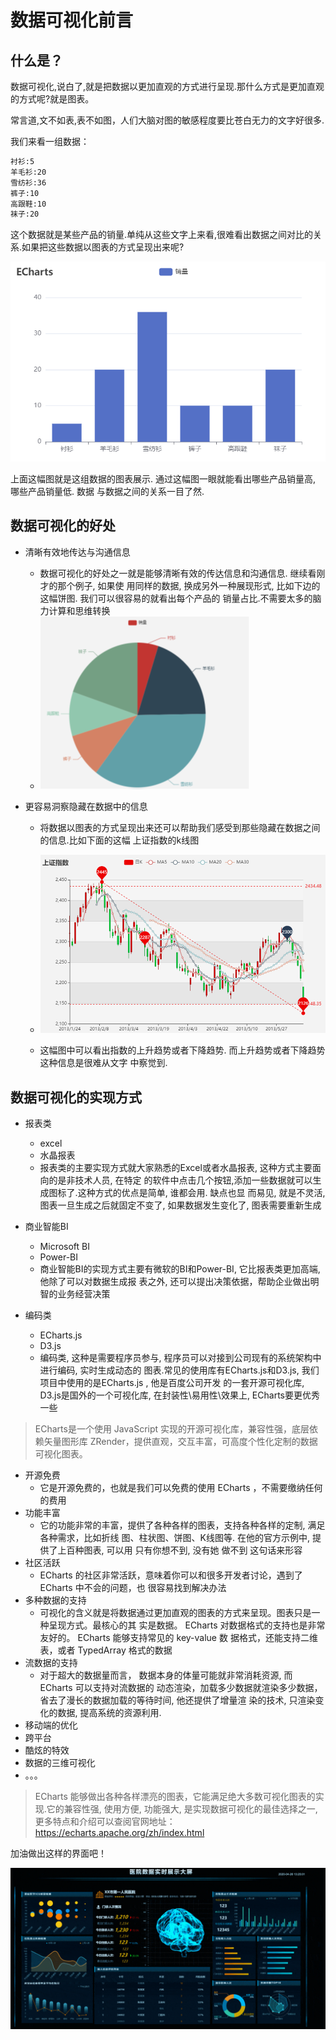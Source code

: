 # 数据可视化前言

## 什么是？

数据可视化,说白了,就是把数据以更加直观的方式进行呈现.那什么方式是更加直观的方式呢?就是图表。

常言道,文不如表,表不如图，人们大脑对图的敏感程度要比苍白无力的文字好很多.

我们来看一组数据：

```tex
衬衫:5
羊毛衫:20
雪纺衫:36
裤子:10
高跟鞋:10
袜子:20
```

这个数据就是某些产品的销量.单纯从这些文字上来看,很难看出数据之间对比的关系.如果把这些数据以图表的方式呈现出来呢?

![image-20220329113603136](/assets/web/202203291136249.png)

上面这幅图就是这组数据的图表展示. 通过这幅图一眼就能看出哪些产品销量高, 哪些产品销量低. 数据 与数据之间的关系一目了然.

## 数据可视化的好处

- 清晰有效地传达与沟通信息

  - 数据可视化的好处之一就是能够清晰有效的传达信息和沟通信息. 继续看刚才的那个例子, 如果使 用同样的数据, 换成另外一种展现形式, 比如下边的这幅饼图. 我们可以很容易的就看出每个产品的 销量占比.不需要太多的脑力计算和思维转换
  - ![image-20220329113810552](/assets/web/202203291138591.png)

- 更容易洞察隐藏在数据中的信息

  - 将数据以图表的方式呈现出来还可以帮助我们感受到那些隐藏在数据之间的信息.比如下面的这幅 上证指数的k线图
  - ![image-20220329113903900](/assets/web/202203291139948.png)

  - 这幅图中可以看出指数的上升趋势或者下降趋势. 而上升趋势或者下降趋势这种信息是很难从文字 中察觉到.

## 数据可视化的实现方式

- 报表类

  - excel
  - 水晶报表
  - 报表类的主要实现方式就大家熟悉的Excel或者水晶报表, 这种方式主要面向的是非技术人员, 在特定 的软件中点击几个按钮,添加一些数据就可以生成图标了.这种方式的优点是简单, 谁都会用. 缺点也显 而易见, 就是不灵活, 图表一旦生成之后就固定不变了, 如果数据发生变化了, 图表需要重新生成

- 商业智能BI

  - Microsoft BI
  - Power-BI
  - 商业智能BI的实现方式主要有微软的BI和Power-BI, 它比报表类更加高端, 他除了可以对数据生成报 表之外, 还可以提出决策依据，帮助企业做出明智的业务经营决策

- 编码类

  - ECharts.js
  - D3.js
  - 编码类, 这种是需要程序员参与, 程序员可以对接到公司现有的系统架构中进行编码, 实时生成动态的 图表.常见的使用库有ECharts.js和D3.js, 我们项目中使用的是ECharts.js , 他是百度公司开发 的一套开源可视化库, D3.js是国外的一个可视化库, 在封装性\易用性\效果上, ECharts要更优秀 一些

  

> ECharts是一个使用 JavaScript 实现的开源可视化库，兼容性强，底层依赖矢量图形库 ZRender，提供直观，交互丰富，可高度个性化定制的数据可视化图表。

- 开源免费
  - 它是开源免费的，也就是我们可以免费的使用 ECharts ，不需要缴纳任何的费用
- 功能丰富
  - 它的功能非常的丰富，提供了各种各样的图表，支持各种各样的定制, 满足各种需求，比如折线 图、柱状图、饼图、K线图等. 在他的官方示例中, 提供了上百种图表, 可以用 只有你想不到, 没有她 做不到 这句话来形容
- 社区活跃
  - ECharts 的社区非常活跃，意味着你可以和很多开发者讨论，遇到了 ECharts 中不会的问题，也 很容易找到解决办法
- 多种数据的支持
  - 可视化的含义就是将数据通过更加直观的图表的方式来呈现。图表只是一种呈现方式。最核心的其 实是数据。 ECharts 对数据格式的支持也是非常友好的。 ECharts 能够支持常见的 key-value 数 据格式，还能支持二维表，或者 TypedArray 格式的数据
- 流数据的支持
  - 对于超大的数据量而言， 数据本身的体量可能就非常消耗资源, 而 ECharts 可以支持对流数据的 动态渲染，加载多少数据就渲染多少数据，省去了漫长的数据加载的等待时间, 他还提供了增量渲 染的技术, 只渲染变化的数据, 提高系统的资源利用.
- 移动端的优化
- 跨平台
- 酷炫的特效
- 数据的三维可视化
- 。。。

> ECharts 能够做出各种各样漂亮的图表，它能满足绝大多数可视化图表的实现.它的兼容性强, 使用方便,
> 功能强大, 是实现数据可视化的最佳选择之一, 更多特点和介绍可以查阅官网地址：
> https://echarts.apache.org/zh/index.html

加油做出这样的界面吧！

![图片描述](/assets/web/202203301510089.gif)

